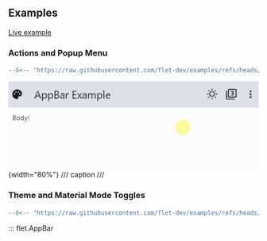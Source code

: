 ## Examples

[Live example](https://flet-controls-gallery.fly.dev/navigation/appbar)

### Actions and Popup Menu

```python
--8<-- "https://raw.githubusercontent.com/flet-dev/examples/refs/heads/v1-docs/python/controls/app-bar/actions-and-popup-menu.py"
```

![appbar-with-actions-and-popup-menu](https://raw.githubusercontent.com/flet-dev/examples/v1-docs/python/controls/app-bar/media/appbar-with-actions-and-popup-menu.gif){width="80%"}
/// caption
///

### Theme and Material Mode Toggles

```python
--8<-- "https://raw.githubusercontent.com/flet-dev/examples/refs/heads/v1-docs/python/controls/app-bar/theme-and-material-mode-toggles.py"
```

::: flet.AppBar

